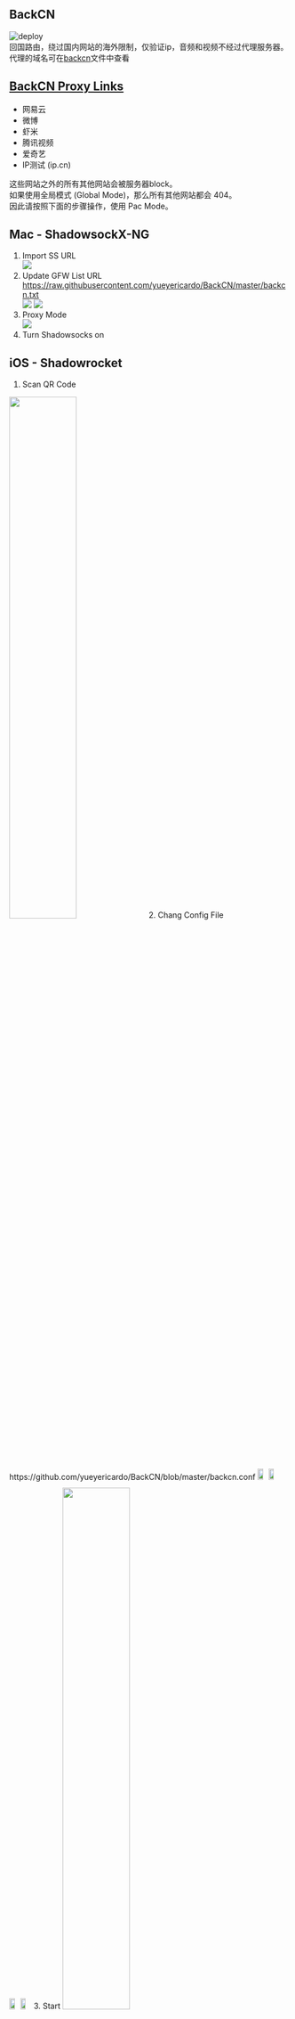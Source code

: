 ## BackCN
![deploy](https://github.com/yueyericardo/BackCN/workflows/deploy/badge.svg)  
回国路由，绕过国内网站的海外限制，仅验证ip，音频和视频不经过代理服务器。  
代理的域名可在[backcn](https://github.com/yueyericardo/BackCN/blob/master/backcn)文件中查看

## [BackCN Proxy Links](https://github.com/yueyericardo/BackCN/blob/master/backcn)
- 网易云
- 微博
- 虾米
- 腾讯视频
- 爱奇艺
- IP测试 (ip.cn)

这些网站之外的所有其他网站会被服务器block。  
如果使用全局模式 (Global Mode)，那么所有其他网站都会 404。  
因此请按照下面的步骤操作，使用 Pac Mode。

## Mac - ShadowsockX-NG
1. Import SS URL  
![](https://yyrcd-1256568788.cos.na-siliconvalley.myqcloud.com/yyrcd/2020-03-24-035044.png)
2. Update GFW List URL  
https://raw.githubusercontent.com/yueyericardo/BackCN/master/backcn.txt  
![](https://yyrcd-1256568788.cos.na-siliconvalley.myqcloud.com/yyrcd/2020-03-24-035142.png)
![](https://yyrcd-1256568788.cos.na-siliconvalley.myqcloud.com/yyrcd/2020-03-24-035232.png)
3. Proxy Mode  
![](https://yyrcd-1256568788.cos.na-siliconvalley.myqcloud.com/yyrcd/2020-03-24-035253.png)
4. Turn Shadowsocks on

## iOS - Shadowrocket
1. Scan QR Code  
<img width=49% src="https://yyrcd-1256568788.cos.na-siliconvalley.myqcloud.com/yyrcd/2020-03-24-IMG_3565.PNG">
2. Chang Config File
<br>
https://github.com/yueyericardo/BackCN/blob/master/backcn.conf
<p class="img" style="display: inline-flex;">
<img width=49% src="https://yyrcd-1256568788.cos.na-siliconvalley.myqcloud.com/yyrcd/2020-03-24-040051.png">
<img width=49% src="https://yyrcd-1256568788.cos.na-siliconvalley.myqcloud.com/yyrcd/2020-03-24-042719.jpg">
</p>
<p class="img" style="display: inline-flex;">
<img width=49% src="https://yyrcd-1256568788.cos.na-siliconvalley.myqcloud.com/yyrcd/2020-03-24-040212.png">
<img width=49% src="https://yyrcd-1256568788.cos.na-siliconvalley.myqcloud.com/yyrcd/2020-03-24-IMG_3569.PNG">
</p>
3. Start  
<img width=49% src="https://yyrcd-1256568788.cos.na-siliconvalley.myqcloud.com/yyrcd/2020-03-24-040251.png">

## Test
https://ip.cn/
![](https://yyrcd-1256568788.cos.na-siliconvalley.myqcloud.com/yyrcd/2020-03-24-041105.png)


#### 参考
部分参考[Unblock-Youku/urls.js](https://github.com/uku/Unblock-Youku/blob/master/shared/urls.js)

